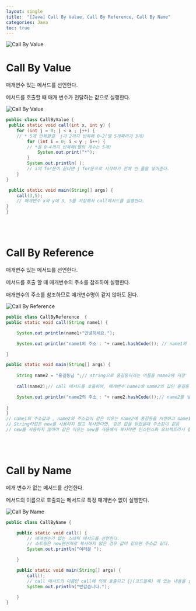 ```yaml
---
layout: single
title:  "[Java] Call By Value, Call By Reference, Call By Name"
categories: Java
toc: true
---
```


![Call By Value](https:/images/2023-03-26-return/매개변수호출방식.JPG)
<br/>

# Call By Value #

매개변수 있는 메서드를 선언한다.

메서드를 호출할 때 매개 변수가 전달하는 값으로 실행한다.

![Call By Value](https:/images/2023-03-26-return/콜바이벨류결과.JPG)

```java
public class CallByValue {
 public static void call(int x, int y) {
 	for (int j = 0; j < x ; j++) {
	// * 5개 반복한걸  j가 2까지 반복해 0~2(별 5개짜리가 3개)
		for (int i = 0; i < y ; i++) {
		// *을 0~4까지 반복해(별의 개수는 5개)
			System.out.print("*");
		}
		System.out.println( );
		// i의 for문이 끝나면 j for문으로 시작하기 전에 빈 줄을 넣어준다.
	}
}
```

```java
 public static void main(String[] args) {
	call(3,5);
	// 매개변수 x와 y에 3, 5를 저장해서 call메서드를 실행한다.
}
}
```
<br/><br/>


# Call By Reference # 

매개변수 있는 메서드를 선언한다.

메서드를 호출 할 때 매개변수의 주소를 참조하여 실행한다.

매개변수의 주소를 참조하므로 매개변수명이 같지 않아도 된다.

![Call By Reference](https:/images/2023-03-26-return/콜바이레퍼런스결과.JPG)

```java
public class CallByReference  { 
public static void call(String name1) {

	System.out.println(name1+"안녕하세요."); 

	System.out.println("name1의 주소 : "+ name1.hashCode()); // name1의 주소값 확인

}
```

```java
public static void main(String[] args) {
	
	String name2 = "홍길동님 ";// string으로 홍길동이라는 이름을 name2에 저장
	
	call(name2);// call 메서드를 호출하며, 매개변수 name1에 name2의 값인 홍길동님을 넣어 call메서드를 실행한다.

	System.out.println("name2의 주소 : "+ name2.hashCode());// name2를 넣은 주소값을 확인다.
	
}
}
// name1의 주소값과 , name2의 주소값이 같은 이유는 name2에 홍길동을 저장하고 name1에 저장했기 때문에 같은 값이 됨 
// String타입은 new를 사용하지 않고 복사한다면, 같은 값을 받았을때 주소같이 같음
// new를 사용하지 않아야 같은 이유는 new를 사용해서 복사하면 인스턴스화 오브젝트라서 힙에 저장됨, 힙에서는 값이 같던 다르던 주소값은 달라짐
```
<br/><br/>

# Call by Name #

메개 변수가 없는 메서드를 선언한다.

메서드의 이름으로 호출되는 메서드로 특정 매개변수 없이 실행한다.

![Call By Name](https:/images/2023-03-26-return/콜바이네임결과.JPG)

```java
public class CallByName {

	public static void call() {
		// 매개변수가 없는 스테틱 메서드를 선언한다.
		// 스트링은 new연산자로 복사하지 않은 경우 값이 같으면 주소값 같다.
		System.out.println("여러분 ");

	}
```
	
```java    
	public static void main(String[] args) {
		call();
		// call 매서드의 이름인 call에 의해 호출되고 {}(코드블록) 에 있는 내용을 실행한다.
		System.out.println("반갑습니다.");

	}
}
```
